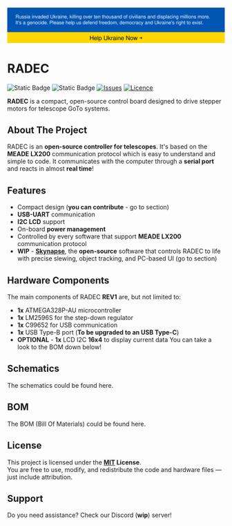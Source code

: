 [![Stand With Ukraine](https://raw.githubusercontent.com/vshymanskyy/StandWithUkraine/main/banner2-direct.svg)](https://stand-with-ukraine.pp.ua)

# RADEC
![Static Badge](https://img.shields.io/badge/REV-1-9834FF?style=for-the-badge)
![Static Badge](https://img.shields.io/badge/BASED_ON-ATMEGA328P--AU-FF9FFF?style=for-the-badge)
[![Issues](https://img.shields.io/github/issues/bertidiego/radec.svg?logo=GitHub&style=for-the-badge&color=lightblue)](https://github.com/bertidiego/radec/issues)
[![Licence](https://img.shields.io/github/license/bertidiego/radec.svg?style=for-the-badge)](LICENSE.adoc)

**RADEC** is a compact, open-source control board designed to drive stepper motors for telescope GoTo systems.



## About The Project
RADEC is an **open-source controller for telescopes**. It's based on the **MEADE LX200** communication protocol which is easy to understand and simple to code.
It communicates with the computer through a **serial port** and reacts in almost **real time**!


## Features

- Compact design (**you can contribute** - go to section)
- **USB-UART** communication
- **I2C LCD** support
- On-board **power management**
- Controlled by every software that support **MEADE LX200** communication protocol
- **WIP** - [**Skynapse**](https://github.com/bertidiego/skynapse), the **open-source** software that controls RADEC to life with precise slewing, object tracking, and PC-based UI (go to section)


## Hardware Components

The main components of RADEC **REV1** are, but not limited to:

- **1x** ATMEGA328P-AU microcontroller
- **1x** LM2596S for the step-down regulator
- **1x** C99652 for USB communication
- **1x** USB Type-B port (**To be upgraded to an USB Type-C**)
- **OPTIONAL** - **1x** LCD I2C **16x4** to display current data
You can take a look to the BOM down below!
## Schematics

The schematics could be found here.
## BOM

The BOM (Bill Of Materials) could be found here.
## License


This project is licensed under the **[MIT](https://choosealicense.com/licenses/mit/) License**.  
You are free to use, modify, and redistribute the code and hardware files — just include attribution.

## Support

Do you need assistance? Check our Discord (**wip**) server!

